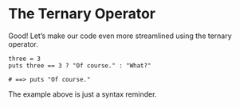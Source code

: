 # The Ternary Operator

Good! Let’s make our code even more streamlined using the ternary operator.

    three = 3
    puts three == 3 ? "Of course." : "What?"

    # ==> puts "Of course."

The example above is just a syntax reminder.
